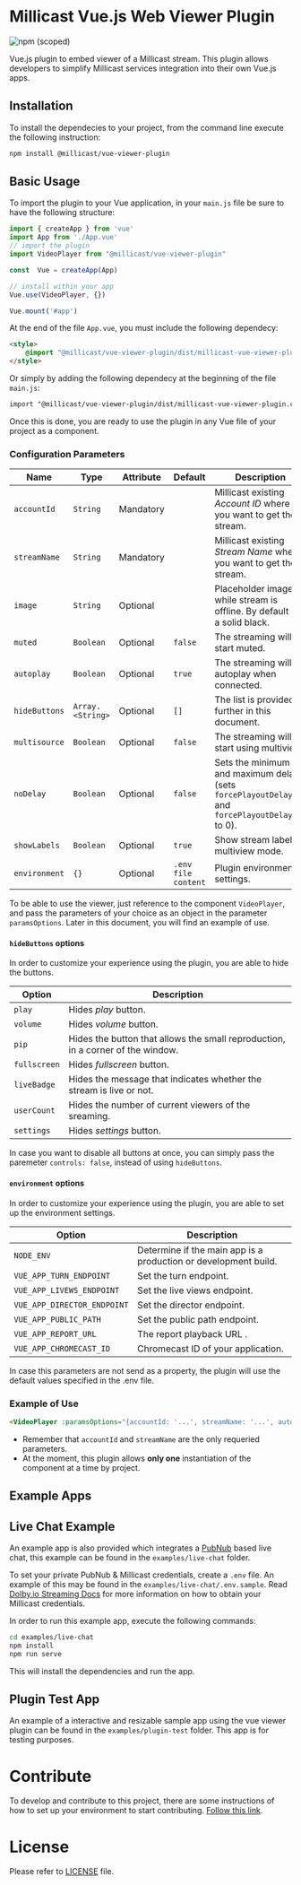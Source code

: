 # Millicast Vue.js Web Viewer Plugin

![npm (scoped)](https://img.shields.io/npm/v/@millicast/vue-viewer-plugin)

Vue.js plugin to embed viewer of a Millicast stream. This plugin allows developers to simplify Millicast services integration into their own Vue.js apps.

## Installation

To install the dependecies to your project, from the command line execute the following instruction:

```bash
npm install @millicast/vue-viewer-plugin
```

## Basic Usage

To import the plugin to your Vue application, in your `main.js` file be sure to have the following structure:

```javascript
import { createApp } from 'vue'
import App from './App.vue'
// import the plugin
import VideoPlayer from "@millicast/vue-viewer-plugin"

const  Vue = createApp(App)

// install within your app
Vue.use(VideoPlayer, {})

Vue.mount('#app')
```

At the end of the file `App.vue`, you must include the following dependecy:
```html
<style>
    @import "@millicast/vue-viewer-plugin/dist/millicast-vue-viewer-plugin.css";
</style>
```

Or simply by adding the following dependecy at the beginning of the file `main.js`:

```html
import "@millicast/vue-viewer-plugin/dist/millicast-vue-viewer-plugin.css"
```

Once this is done, you are ready to use the plugin in any Vue file of your project as a component.

### Configuration Parameters

| Name           | Type             | Attribute | Default | Description                                                                                       |
| -------------- | ---------------- | --------- | ------- | ------------------------------------------------------------------------------------------------- |
| `accountId`    | `String`         | Mandatory |         | Millicast existing *Account ID* where you want to get the stream.                                 |
| `streamName`   | `String`         | Mandatory |         | Millicast existing *Stream Name* where you want to get the stream.                                |
| `image`        | `String`         | Optional  |         | Placeholder image while stream is offline. By default it is a solid black.                        |
| `muted`        | `Boolean`        | Optional  | `false` | The streaming will start muted.                                                                   |
| `autoplay`     | `Boolean`        | Optional  | `true`  | The streaming will autoplay when connected.                                                       |
| `hideButtons`  | `Array.<String>` | Optional  | `[]`    | The list is provided further in this document.                                                    |
| `multisource`  | `Boolean`        | Optional  | `false` | The streaming will start using multiview.                                                         |
| `noDelay`      | `Boolean`        | Optional  | `false` | Sets the minimum and maximum delay (sets `forcePlayoutDelayMin` and `forcePlayoutDelayMax` to 0). |
| `showLabels`   | `Boolean`        | Optional  | `true`  | Show stream label in multiview mode.                                                              |
| `environment`  | `{}`      | Optional  | `.env file content`  | Plugin environment settings.                                                              |

To be able to use the viewer, just reference to the component `VideoPlayer`, and pass the parameters of your choice as an object in the parameter `paramsOptions`. Later in this document, you will find an example of use.

#### `hideButtons` options

In order to customize your experience using the plugin, you are able to hide the buttons.

| Option       | Description                                                                     |
| ------------ | ------------------------------------------------------------------------------- |
| `play`       | Hides *play* button.                                                            |
| `volume`     | Hides *volume* button.                                                          |
| `pip`        | Hides the button that allows the small reproduction, in a corner of the window. |
| `fullscreen` | Hides *fullscreen* button.                                                      |
| `liveBadge`  | Hides the message that indicates whether the stream is live or not.             |
| `userCount`  | Hides the number of current viewers of the sreaming.                            |
| `settings`   | Hides *settings* button.                                                        |

In case you want to disable all buttons at once, you can simply pass the paremeter `controls: false`, instead of using `hideButtons`.

#### `environment` options

In order to customize your experience using the plugin, you are able to set up the environment settings. 

| Option                      | Description                                                                     |
| --------------------------- | ------------------------------------------------------------------------------- |
| `NODE_ENV`                  | Determine if the main app is a production or development build.                 |
| `VUE_APP_TURN_ENDPOINT`     | Set the turn endpoint.                                                          |
| `VUE_APP_LIVEWS_ENDPOINT`   | Set the live views endpoint.                                                    |
| `VUE_APP_DIRECTOR_ENDPOINT` | Set the director endpoint.                                                      |
| `VUE_APP_PUBLIC_PATH`       | Set the public path endpoint.                                                   |
| `VUE_APP_REPORT_URL`        | The report playback URL .                                                       |
| `VUE_APP_CHROMECAST_ID`     | Chromecast ID of your application.                                              |

In case this parameters are not send as a property, the plugin will use the default values specified in the .env file.

### Example of Use

```html
<VideoPlayer :paramsOptions="{accountId: '...', streamName: '...', autoplay: false, hideButtons: ['liveBadge'] }" />
```

- Remember that `accountId` and `streamName` are the only requeried parameters.
- At the moment, this plugin allows **only one** instantiation of the component at a time by project.

## Example Apps

## Live Chat Example

An example app is also provided which integrates a [PubNub](https://www.pubnub.com/docs/) based live chat, this example can be found in the `examples/live-chat` folder.

To set your private PubNub & Millicast credentials, create a `.env` file. An example of this may be found in the `examples/live-chat/.env.sample`. Read [Dolby.io Streaming Docs](https://docs.dolby.io/streaming-apis/docs) for more information on how to obtain your Millicast credentials.

In order to run this example app, execute the following commands:

```bash
cd examples/live-chat
npm install
npm run serve
```

This will install the dependencies and run the app.

## Plugin Test App

An example of a interactive and resizable sample app using the vue viewer plugin can be found in the `examples/plugin-test` folder.
This app is for testing purposes.

# Contribute

To develop and contribute to this project, there are some instructions of how to set up your environment to start contributing. [Follow this link](https://github.com/millicast/vue-viewer-plugin/blob/main/developer-info.md).

# License
Please refer to [LICENSE](https://github.com/millicast/vue-viewer-plugin/blob/main/LICENSE) file.
